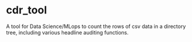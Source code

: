 # cdr_tool
A tool for Data Science/MLops to count the rows of csv data in a directory tree, including various headline auditing functions.
